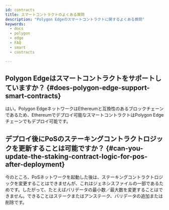 ```yaml
---
id: contracts
title: スマートコントラクトのよくある質問
description: "Polygon Edgeのスマートコントラクトに関するよくある質問"
keywords:
  - docs
  - polygon
  - edge
  - FAQ
  - smart
  - contracts

---
```


## Polygon Edgeはスマートコントラクトをサポートしていますか？ {#does-polygon-edge-support-smart-contracts}

はい。Polygon EdgeネットワークはEthereumと互換性のあるブロックチェーンであるため、Ethereumでデプロイ可能なスマートコントラクトはPolygon Edgeチェーンでもデプロイ可能です。

## デプロイ後にPoSのステーキングコントラクトロジックを更新することは可能ですか？ {#can-you-update-the-staking-contract-logic-for-pos-after-deployment}

今のところ、PoSネットワークを起動した後は、ステーキングコントラクトロジックを変更することはできませんが、これはジェネシスファイルの一部であるためです。したがって、たとえばバリデータの最小数／最大数を変更することはできません。できることはステークまたはアンステーク、バリデータの追加または削除です。



